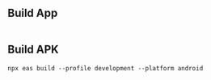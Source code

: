 ## Build App
```ssh
````
## Build APK

```ssh
npx eas build --profile development --platform android
```